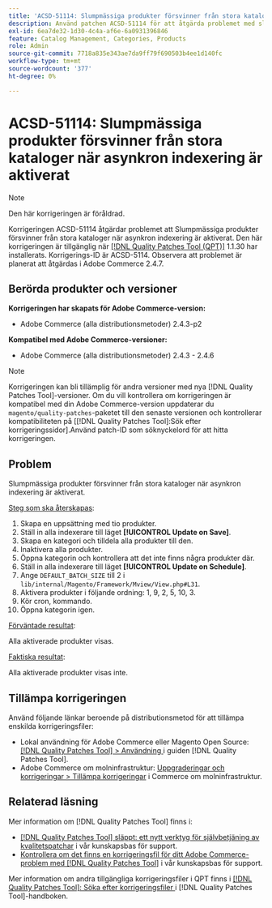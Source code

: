 ```yaml
---
title: 'ACSD-51114: Slumpmässiga produkter försvinner från stora kataloger när asynkron indexering är aktiverat'
description: Använd patchen ACSD-51114 för att åtgärda problemet med slumpmässiga Adobe Commerce-produkter som försvinner från stora kataloger när asynkron indexering är aktiverat.
exl-id: 6ea7de32-1d30-4c4a-af6e-6a0931396846
feature: Catalog Management, Categories, Products
role: Admin
source-git-commit: 7718a835e343ae7da9ff79f690503b4ee1d140fc
workflow-type: tm+mt
source-wordcount: '377'
ht-degree: 0%

---
```


# ACSD-51114: Slumpmässiga produkter försvinner från stora kataloger när asynkron indexering är aktiverat

>[!NOTE]
>
>Den här korrigeringen är föråldrad.

Korrigeringen ACSD-51114 åtgärdar problemet att Slumpmässiga produkter försvinner från stora kataloger när asynkron indexering är aktiverat. Den här korrigeringen är tillgänglig när [[!DNL Quality Patches Tool (QPT)]](/help/announcements/adobe-commerce-announcements/magento-quality-patches-released-new-tool-to-self-serve-quality-patches.md) 1.1.30 har installerats. Korrigerings-ID är ACSD-5114. Observera att problemet är planerat att åtgärdas i Adobe Commerce 2.4.7.

## Berörda produkter och versioner

**Korrigeringen har skapats för Adobe Commerce-version:**

* Adobe Commerce (alla distributionsmetoder) 2.4.3-p2

**Kompatibel med Adobe Commerce-versioner:**

* Adobe Commerce (alla distributionsmetoder) 2.4.3 - 2.4.6

>[!NOTE]
>
>Korrigeringen kan bli tillämplig för andra versioner med nya [!DNL Quality Patches Tool]-versioner. Om du vill kontrollera om korrigeringen är kompatibel med din Adobe Commerce-version uppdaterar du `magento/quality-patches`-paketet till den senaste versionen och kontrollerar kompatibiliteten på [[!DNL Quality Patches Tool]:Sök efter korrigeringssidor].Använd patch-ID som söknyckelord för att hitta korrigeringen.

## Problem

Slumpmässiga produkter försvinner från stora kataloger när asynkron indexering är aktiverat.

<u>Steg som ska återskapas</u>:

1. Skapa en uppsättning med tio produkter.
1. Ställ in alla indexerare till läget **[!UICONTROL Update on Save]**.
1. Skapa en kategori och tilldela alla produkter till den.
1. Inaktivera alla produkter.
1. Öppna kategorin och kontrollera att det inte finns några produkter där.
1. Ställ in alla indexerare till läget **[!UICONTROL Update on Schedule]**.
1. Ange `DEFAULT_BATCH_SIZE` till 2 i `lib/internal/Magento/Framework/Mview/View.php#L31`.
1. Aktivera produkter i följande ordning: 1, 9, 2, 5, 10, 3.
1. Kör cron, kommando.
1. Öppna kategorin igen.

<u>Förväntade resultat</u>:

Alla aktiverade produkter visas.

<u>Faktiska resultat</u>:

Alla aktiverade produkter visas inte.

## Tillämpa korrigeringen

Använd följande länkar beroende på distributionsmetod för att tillämpa enskilda korrigeringsfiler:

* Lokal användning för Adobe Commerce eller Magento Open Source: [[!DNL Quality Patches Tool] > Användning ](https://experienceleague.adobe.com/docs/commerce-operations/tools/quality-patches-tool/usage.html?lang=sv-SE) i guiden [!DNL Quality Patches Tool].
* Adobe Commerce om molninfrastruktur: [Uppgraderingar och korrigeringar > Tillämpa korrigeringar](https://experienceleague.adobe.com/docs/commerce-cloud-service/user-guide/develop/upgrade/apply-patches.html?lang=sv-SE) i Commerce om molninfrastruktur.

## Relaterad läsning

Mer information om [!DNL Quality Patches Tool] finns i:

* [[!DNL Quality Patches Tool] släppt: ett nytt verktyg för självbetjäning av kvalitetspatchar](/help/announcements/adobe-commerce-announcements/magento-quality-patches-released-new-tool-to-self-serve-quality-patches.md) i vår kunskapsbas för support.
* [Kontrollera om det finns en korrigeringsfil för ditt Adobe Commerce-problem med  [!DNL Quality Patches Tool]](/help/support-tools/patches-available-in-qpt-tool/check-patch-for-magento-issue-with-magento-quality-patches.md) i vår kunskapsbas för support.

Mer information om andra tillgängliga korrigeringsfiler i QPT finns i [[!DNL Quality Patches Tool]: Söka efter korrigeringsfiler ](https://experienceleague.adobe.com/tools/commerce-quality-patches/index.html?lang=sv-SE) i [!DNL Quality Patches Tool]-handboken.
